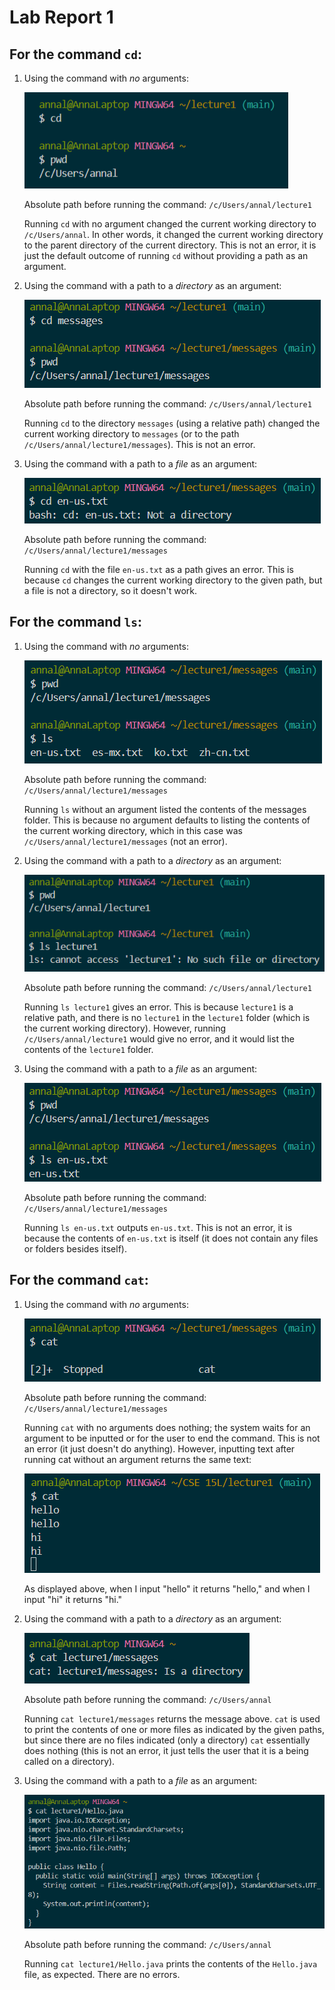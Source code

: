 # Lab Report 1

## For the command `cd`: 
1. Using the command with *no* arguments:
 
     ![Image](cd1.png)
   
     Absolute path before running the command: `/c/Users/annal/lecture1`

     Running `cd` with no argument changed the current working directory to `/c/Users/annal`. In other words, it changed the current working directory to the parent directory of the current directory.
   This is not an error, it is just the default outcome of running `cd` without providing a path as an argument. 

2. Using the command with a path to a *directory* as an argument:

     ![Image](cd2.png)

     Absolute path before running the command: `/c/Users/annal/lecture1`

     Running `cd` to the directory `messages` (using a relative path) changed the current working directory to `messages` (or to the path `/c/Users/annal/lecture1/messages`). This is not an error.

3. Using the command with a path to a *file* as an argument:

     ![Image](cd3.png)

     Absolute path before running the command: `/c/Users/annal/lecture1/messages`

     Running `cd` with the file `en-us.txt` as a path gives an error. This is because `cd` changes the current working directory to the given path, but a file is not a directory, so it doesn't work.

## For the command `ls`:
1. Using the command with *no* arguments:

     ![Image](ls1.png)

     Absolute path before running the command: `/c/Users/annal/lecture1/messages`

     Running `ls` without an argument listed the contents of the messages folder. This is because no argument defaults to listing the contents of the current working directory, which in this case was `/c/Users/annal/lecture1/messages` (not an error). 

2. Using the command with a path to a *directory* as an argument:

     ![Image](ls2.png)

     Absolute path before running the command: `/c/Users/annal/lecture1`

     Running `ls lecture1` gives an error. This is because `lecture1` is a relative path, and there is no `lecture1` in the `lecture1` folder (which is the current working directory). However, running `/c/Users/annal/lecture1` would give no error, and it would list the contents of the `lecture1` folder. 

3. Using the command with a path to a *file* as an argument:

     ![Image](ls3.png)

     Absolute path before running the command: `/c/Users/annal/lecture1/messages`

     Running `ls en-us.txt` outputs `en-us.txt`. This is not an error, it is because the contents of `en-us.txt` is itself (it does not contain any files or folders besides itself). 


## For the command `cat`: 
1. Using the command with *no* arguments:

     ![Image](cat1.png)

     Absolute path before running the command: `/c/Users/annal/lecture1/messages`

     Running `cat` with no arguments does nothing; the system waits for an argument to be inputted or for the user to end the command. This is not an error (it just doesn't do anything). However, inputting text after running cat without an argument returns the same text:

     ![Image](cat4.png)

     As displayed above, when I input "hello" it returns "hello," and when I input "hi" it returns "hi."

3. Using the command with a path to a *directory* as an argument:

     ![Image](cat2.png)

     Absolute path before running the command: `/c/Users/annal`

     Running `cat lecture1/messages` returns the message above. `cat` is used to print the contents of one or more files as indicated by the given paths, but since there are no files indicated (only a directory) `cat` essentially does nothing (this is not an error, it just tells the user that it is a being called on a directory). 

4. Using the command with a path to a *file* as an argument:

     ![Image](cat3.png)

     Absolute path before running the command: `/c/Users/annal`

     Running `cat lecture1/Hello.java` prints the contents of the `Hello.java` file, as expected. There are no errors. 


